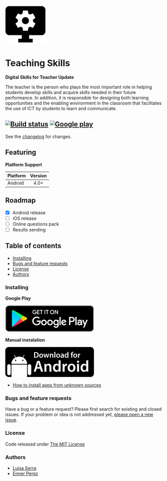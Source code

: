 ![Logo](resources/readme/logo.png)

# Teaching Skills
**Digital Skills for Teacher Update**

The teacher is the person who plays the most important role in helping students develop skills and acquire skills needed in their future performance. In addition, it is responsible for designing both learning opportunities and the enabling environment in the classroom that facilitates the use of ICT by students to learn and communicate.

[![Build status](https://ci.appveyor.com/api/projects/status/rd7lvw2eflqcoiha?svg=true)](https://ci.appveyor.com/project/ennerperez/teaching-skills)
[![Google play](https://img.shields.io/badge/android-4.0+-green.svg)](https://play.google.com/store/apps/details?id=net.ennerperez.teaching.skills)
---------------------------------------

See the [changelog](CHANGELOG.md) for changes.

## Featuring

**Platform Support**

|Platform|Version|
| ------------------- | :------------------: |
|Android|4.0+|

## Roadmap
- [x] Android release
- [ ] iOS release
- [ ] Online questions pack
- [ ] Results sending

## Table of contents

* [Installing](#installing)
* [Bugs and feature requests](#bugs-and-feature-requests)
* [License](#license)
* [Authors](#authors)

### Installing

**Google Play**

[![Direct download](resources/readme/download-from-google-play.png)](https://play.google.com/store/apps/details?id=net.ennerperez.teaching.skills)

**Manual instalation**

[![Android](resources/readme/download-for-android.png)](https://github.com/ennerperez/teaching-skills/releases/latest/)
- [How to install apps from unknown sources](https://developer.android.com/distribute/tools/open-distribution.html)

### Bugs and feature requests

Have a bug or a feature request? Please first search for existing and closed issues. If your problem or idea is not addressed yet, [please open a new issue](https://github.com/ennerperez/teaching-skills/issues/new).

### License

Code released under [The MIT License](LICENSE)

### Authors

- [Luisa Serra](https://www.twitter.com/slwzl)
- [Enner Pérez](https://www.twitter.com/ennerperez)
